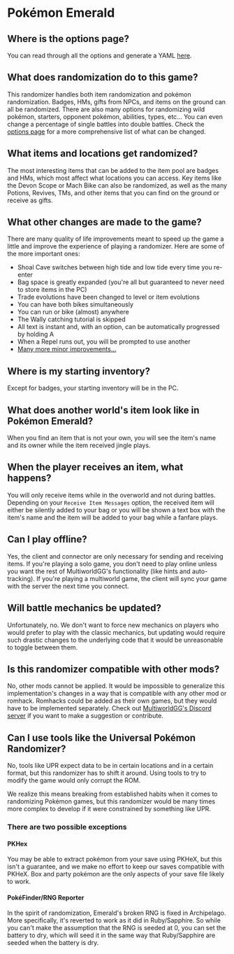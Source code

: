# Pokémon Emerald

## Where is the options page?

You can read through all the options and generate a YAML [here](../player-options).

## What does randomization do to this game?

This randomizer handles both item randomization and pokémon randomization. Badges, HMs, gifts from NPCs, and items on
the ground can all be randomized. There are also many options for randomizing wild pokémon, starters, opponent pokémon,
abilities, types, etc… You can even change a percentage of single battles into double battles. Check the
[options page](../player-options) for a more comprehensive list of what can be changed.

## What items and locations get randomized?

The most interesting items that can be added to the item pool are badges and HMs, which most affect what locations you
can access. Key items like the Devon Scope or Mach Bike can also be randomized, as well as the many Potions, Revives,
TMs, and other items that you can find on the ground or receive as gifts.

## What other changes are made to the game?

There are many quality of life improvements meant to speed up the game a little and improve the experience of playing a
randomizer. Here are some of the more important ones:

- Shoal Cave switches between high tide and low tide every time you re-enter
- Bag space is greatly expanded (you're all but guaranteed to never need to store items in the PC)
- Trade evolutions have been changed to level or item evolutions
- You can have both bikes simultaneously
- You can run or bike (almost) anywhere
- The Wally catching tutorial is skipped
- All text is instant and, with an option, can be automatically progressed by holding A
- When a Repel runs out, you will be prompted to use another
- [Many more minor improvements…](/tutorial/Pokemon%20Emerald/rom_changes/en)

## Where is my starting inventory?

Except for badges, your starting inventory will be in the PC.

## What does another world's item look like in Pokémon Emerald?

When you find an item that is not your own, you will see the item's name and its owner while the item received jingle
plays.

## When the player receives an item, what happens?

You will only receive items while in the overworld and not during battles. Depending on your `Receive Item Messages`
option, the received item will either be silently added to your bag or you will be shown a text box with the item's
name and the item will be added to your bag while a fanfare plays.

## Can I play offline?

Yes, the client and connector are only necessary for sending and receiving items. If you're playing a solo game, you
don't need to play online unless you want the rest of MultiworldGG's functionality (like hints and auto-tracking). If
you're playing a multiworld game, the client will sync your game with the server the next time you connect.

## Will battle mechanics be updated?

Unfortunately, no. We don't want to force new mechanics on players who would prefer to play with the classic mechanics,
but updating would require such drastic changes to the underlying code that it would be unreasonable to toggle between
them.

## Is this randomizer compatible with other mods?

No, other mods cannot be applied. It would be impossible to generalize this implementation's changes in a way that is
compatible with any other mod or romhack. Romhacks could be added as their own games, but they would have to be
implemented separately. Check out [MultiworldGG's Discord server](https://discord.gg/8Z65BR2) if you want to make a
suggestion or contribute.

## Can I use tools like the Universal Pokémon Randomizer?

No, tools like UPR expect data to be in certain locations and in a certain format, but this randomizer has to shift it
around. Using tools to try to modify the game would only corrupt the ROM.

We realize this means breaking from established habits when it comes to randomizing Pokémon games, but this randomizer
would be many times more complex to develop if it were constrained by something like UPR.

### There are two possible exceptions

#### PKHex

You may be able to extract pokémon from your save using PKHeX, but this isn't a guarantee, and we make no effort to keep
our saves compatible with PKHeX. Box and party pokémon are the only aspects of your save file likely to work.

#### PokéFinder/RNG Reporter

In the spirit of randomization, Emerald's broken RNG is fixed in Archipelago. More specifically, it's reverted to work
as it did in Ruby/Sapphire. So while you can't make the assumption that the RNG is seeded at 0, you can set the battery
to dry, which will seed it in the same way that Ruby/Sapphire are seeded when the battery is dry.
